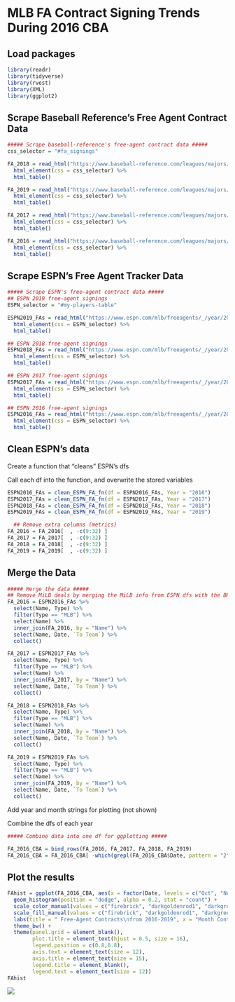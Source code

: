 MLB FA Contract Signing Trends During 2016 CBA
================

## Load packages

``` r
library(readr)
library(tidyverse)
library(rvest)
library(XML)
library(ggplot2)
```

## Scrape Baseball Reference’s Free Agent Contract Data

``` r
##### Scrape baseball-reference's free-agent contract data #####
css_selector = "#fa_signings"

FA_2018 = read_html("https://www.baseball-reference.com/leagues/majors/2018-free-agents.shtml") %>% 
  html_element(css = css_selector) %>%
  html_table()

FA_2019 = read_html("https://www.baseball-reference.com/leagues/majors/2019-free-agents.shtml") %>% 
  html_element(css = css_selector) %>%
  html_table()

FA_2017 = read_html("https://www.baseball-reference.com/leagues/majors/2017-free-agents.shtml") %>% 
  html_element(css = css_selector) %>%
  html_table()

FA_2016 = read_html("https://www.baseball-reference.com/leagues/majors/2016-free-agents.shtml") %>% 
  html_element(css = css_selector) %>%
  html_table()
```

## Scrape ESPN’s Free Agent Tracker Data

``` r
##### Scrape ESPN's free-agent contract data #####
## ESPN 2019 free-agent signings
ESPN_selector = "#my-players-table"

ESPN2019_FAs = read_html("https://www.espn.com/mlb/freeagents/_/year/2019/type/signed") %>%
  html_element(css = ESPN_selector) %>%
  html_table()

## ESPN 2018 free-agent signings
ESPN2018_FAs = read_html("https://www.espn.com/mlb/freeagents/_/year/2018/type/signed") %>%
  html_element(css = ESPN_selector) %>%
  html_table()

## ESPN 2017 free-agent signings
ESPN2017_FAs = read_html("https://www.espn.com/mlb/freeagents/_/year/2017/type/signed") %>%
  html_element(css = ESPN_selector) %>%
  html_table()

## ESPN 2016 free-agent signings
ESPN2016_FAs = read_html("https://www.espn.com/mlb/freeagents/_/year/2016/type/signed") %>%
  html_element(css = ESPN_selector) %>%
  html_table()
```

## Clean ESPN’s data

Create a function that “cleans” ESPN’s dfs

Call each df into the function, and overwrite the stored variables

``` r
ESPN2016_FAs = clean_ESPN_FA_fn(df = ESPN2016_FAs, Year = "2016")
ESPN2017_FAs = clean_ESPN_FA_fn(df = ESPN2017_FAs, Year = "2017")
ESPN2018_FAs = clean_ESPN_FA_fn(df = ESPN2018_FAs, Year = "2018")
ESPN2019_FAs = clean_ESPN_FA_fn(df = ESPN2019_FAs, Year = "2019")

  ## Remove extra columns (metrics)
FA_2016 = FA_2016[  , -c(9:32) ]
FA_2017 = FA_2017[  , -c(9:32) ]
FA_2018 = FA_2018[  , -c(9:32) ]
FA_2019 = FA_2019[  , -c(9:32) ]
```

## Merge the Data

``` r
##### Merge the data #####
## Remove MiLB deals by merging the MiLB info from ESPN dfs with the BR dfs
FA_2016 = ESPN2016_FAs %>%
  select(Name, Type) %>%
  filter(Type == "MLB") %>%
  select(Name) %>%
  inner_join(FA_2016, by = "Name") %>%
  select(Name, Date, `To Team`) %>%
  collect()

FA_2017 = ESPN2017_FAs %>%
  select(Name, Type) %>%
  filter(Type == "MLB") %>%
  select(Name) %>%
  inner_join(FA_2017, by = "Name") %>%
  select(Name, Date, `To Team`) %>%
  collect()

FA_2018 = ESPN2018_FAs %>%
  select(Name, Type) %>%
  filter(Type == "MLB") %>%
  select(Name) %>%
  inner_join(FA_2018, by = "Name") %>%
  select(Name, Date, `To Team`) %>%
  collect()

FA_2019 = ESPN2019_FAs %>%
  select(Name, Type) %>%
  filter(Type == "MLB") %>%
  select(Name) %>%
  inner_join(FA_2019, by = "Name") %>%
  select(Name, Date, `To Team`) %>%
  collect()
```

Add year and month strings for plotting (not shown)

Combine the dfs of each year

``` r
##### Combine data into one df for ggplotting ##### 

FA_2016_CBA = bind_rows(FA_2016, FA_2017, FA_2018, FA_2019)
FA_2016_CBA = FA_2016_CBA[ -which(grepl(FA_2016_CBA$Date, pattern = "2") == TRUE), ]
```

## Plot the results

``` r
FAhist = ggplot(FA_2016_CBA, aes(x = factor(Date, levels = c("Oct", "Nov", "Dec", "Jan", "Feb", "Mar", "Apr")), color = Year, fill = Year)) +
  geom_histogram(position = "dodge", alpha = 0.2, stat = "count") +
  scale_color_manual(values = c("firebrick", "darkgoldenrod1", "darkgreen", "navyblue")) +
  scale_fill_manual(values = c("firebrick", "darkgoldenrod1", "darkgreen", "navyblue")) +
  labs(title = " Free-Agent Contracts\nfrom 2016-2019", x = "Month Contract was Signed", y = "Number of Contracts", hjust = 0.5) +
  theme_bw() +
  theme(panel.grid = element_blank(),
        plot.title = element_text(hjust = 0.5, size = 16),
        legend.position = c(0.8,0.8),
        axis.text = element_text(size = 12),
        axis.title = element_text(size = 15),
        legend.title = element_blank(),
        legend.text = element_text(size = 12))
FAhist
```

![](https://github.com/eriklarsen4/Baseball/blob/main/FreeAgencyAnalysis/MLB%20FA%20Contract%20Signings%20by%20Month%20Fig/Nested%20Histogram%20of%20MLB%20FA%20Signings%20by%20Month-1.png)<!-- -->
